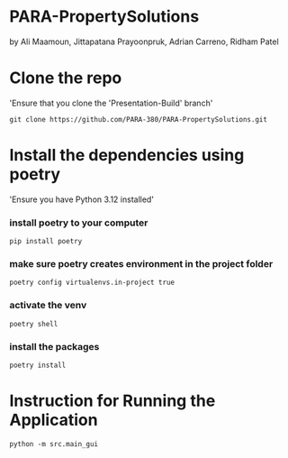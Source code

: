 # PARA-PropertySolutions

by Ali Maamoun, Jittapatana Prayoonpruk, Adrian Carreno, Ridham Patel

# Clone the repo

'Ensure that you clone the 'Presentation-Build' branch'

```
git clone https://github.com/PARA-380/PARA-PropertySolutions.git
```

# Install the dependencies using poetry

'Ensure you have Python 3.12 installed'

### install poetry to your computer

```
pip install poetry
```

### make sure poetry creates environment in the project folder

```
poetry config virtualenvs.in-project true
```

### activate the venv

```
poetry shell
```

### install the packages

```
poetry install
```

# Instruction for Running the Application

```
python -m src.main_gui
```
